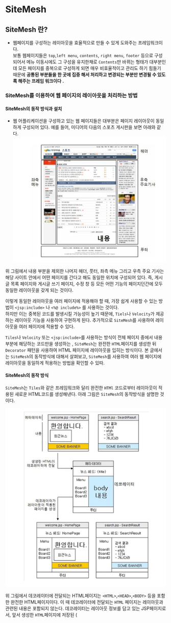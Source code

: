 # SiteMesh

## SiteMesh 란?

- 웹페이지를 구성하는 레이아웃을 효율적으로 만들 수 있게 도와주는 프레임워크이다.  
  보통 웹페이지들은 `top`,`left menu`, `contents`, `right menu`, `footer` 등으로 구성되어서 메뉴 이동시에도 그 구성을 유지한채로 `Contents`만 바뀌는 형태가 대부분인데 모든 페이지를
  중복으로 구성하게 되면 매우 비효율적이고 관리도 하기 힘들기 때문에 <b>공통된 부분들을 한 곳에 집중 해서 처리하고 변경되는 부분만 변경될 수 있도록 해주는 프레임 워크이다 .</b>

### SiteMesh를 이용하여 웹 페이지의 레이아웃을 처리하는 방법

#### SiteMesh의 동작 방식과 설치

- 웹 어플리케이션을 구성하고 있는 웹 페이지들은 대부분은 페이지 레이아웃이 동일하게 구성되어 있다. 예를 들어, 미디어의 다음의 스포츠 게시판을 보면 아래와 같다.  
  ![img.png](img.png)

위 그림에서 내용 부분을 제외한 나머지 헤더, 풋터, 좌측 메뉴 그리고 우측 주요 기사는 해당 사이트 안에서 어떤 페이지를 간다고 해도 동일한 위치에 구성되어 있다. 즉, 게시글 목록 페이지와 게시글 쓰기 페이지,
수정 창 등 모든 어떤 기능의 페이지던간에 모두 동일한 레이아웃을 갖게 되는 것이다.

이렇게 동일한 레이아웃을 여러 페이지에 적용해야 할 때, 가장 쉽게 사용할 수 있는 방법이 `<jsp:include>` 나 `<%@ include%>` 를 사용하는 것이다.  
하지만 이는 중복된 코드를 발생시킬 가능성이 높기 때문에, `Tiels`나 `Velocity`가 제공하는 레이아웃 기능을 사용하여 구현하게 된다. 추가적으로 `SiteMesh`를 사용하여 레이아웃을 여러 페이지에 적용할
수 있다.

`Tiles`나 `Velocity` 또는 `<jsp:include>`를 사용하는 방식이 전체 페이지 중에서 내용 부분에 해당하는 코드만을 생성하는 , ``SiteMesh``는 완전한 `HTML`페이지를 생성한
뒤 `Decorator` 패턴을 사용하여 HTML 페이지에 레이아웃을 입히는 방식이다. 본 글에서는 `SiteMesh`의 동작방식에 대해서 살펴보고, `SiteMesh`를 사용하여 여러 웹 페이지에 레이아웃을 동일하게
적용하는 방법을 확인할 수 있따.

#### SiteMesh의 동작 방식

``SiteMesh``는 `Tiles`와 같은 프레임워크와 달리 완전한 `HTMl` 코드로부터 레이아웃이 적용된 새로운 HTML코드를 생성해낸다. 아래 그림은 ``SiteMesh``의 동작방식을 설명한 것 이다.

![img_1.png](img_1.png)

위 그림에서 데코레이터에 전달되는 HTML페이지는 `<HTML>`,`<HEAD>`,`<BODY>` 등을 포함한 완전한 HTML페이지이다. 이 때 데코레이터에 전달되는 `HTML` 페이지는 레이아웃과 관련된 내용은 포함되지 않는다.
데코레이터는 레이아웃 정보를 담고 있는 JSP페이지로서, 앞서 생성한 `HTML`페이지에 저장된 (<title>등의) 메타 정보와 <body> 태그에 포함된 내용을 추출한 뒤, 레이아웃의 알맞은 위치에 추출한 내용을
삽입하여 최종 결과를 생성하게 된다.

예를 들어, 앞서 그림에서 Welcome.jsp의 경우를 살펴보자 , `Welcome.Jsp`는 레이아웃과 관련된 코드를 생성하지 않고 단지 메타 정보와 내용 부분에 들어가는 정보만을 생성하게 된다.
`Welcome.jsp`가 생성한 HTML페이지는 데코레이터에 전달된다. 데코레이터는 `welcome.jsp`가 생성한 내용으로부터 메타 정보와 `BODY` 부분을 추출한 뒤 데코레이터의 알맞은 위치에 삽입하여 최종결과를
생성한다.

#### SiteMesh 설치

``SiteMesh``는 서블릿 환경에서 동작하며, `http://www.opensymphony.com/`SiteMesh`/download.action` 사이트에서 최신 버젼을 다운로드 받을 수 있다.
`stieMesh-2.3.jar`등의 파일을 다운 받아서, 웹 어플리케이션 콘텍스트의 `WEB-INF/lib` 디렉토리에 복사하면 설치가 완료된다.

##### SiteMesh를 이용한 레이아웃 적용

`SitemMesh`로 위 페이지에 레이아웃을 적용하려고한다면 두가지가 필요하다.

- ``SiteMesh`` 설정 파일
- 데코레이터

##### SiteMesh 설정 1. WEB.XML
```html
<?xml version="1.0" encoding="UTF-8"?>

<web-app id="WebApp_ID" version="2.4"
xmlns="http://java.sun.com/xml/ns/j2ee"
xmlns:xsi="http://www.w3.org/2001/XMLSchema-instance"
xsi:schemaLocation="http://java.sun.com/xml/ns/j2ee
http://java.sun.com/xml/ns/j2ee/web-app_2_4.xsd">

    <filter>
        <filter-name>SiteMesh</filter-name>
        <filter-class>
            com.opensymphony.module.SiteMesh.filter.PageFilter
        </filter-class>
    </filter>

    <filter-mapping>
        <filter-name>SiteMesh</filter-name>
        <url-pattern>/*</url-pattern>
    </filter-mapping>

        </web-app>
```
위 코드는 `/`로 들어오는 모든 요청에 대해서 `PageFilter`를 적용한다고 설정하였다. `PageFilter`는 요청 `URL`과 매칭되는 데코레이터를 검색한 뒤, 데코레이터가 발견될 경우 결과 `HTML`에 매칭되는
데코레이터를 적용한다. 따라서, 데코레이터가 적용되어야 하는 `URL`의 경우 반드시 `PageFilter`에 매핑 시켜줘야 한다.

#### SiteMesh 설정 2 decorators.xml 작성

`web.xml` 파일에 `PageFilter` 매핑을 설정한 다음에는, 실제 데코레이터에 대한 정보를 담고 있는 `decorator.xml` 파일을 작성해주어야 한다. `decorators.xml` 파일은 데코레이터에 대한 설정
정보를 담게 된다.

`decorators.xml `파일은 다음과 같은 형태로 데코레이터 목록을 기술한다.

```html
<decorator defaultdir="/decorator">
  <decorator name="submenu" page="submenu_decorator.jsp">
  <pattern>/sub/*<.pattern>
  </decorator>

  <decorator name="main" page="main_decorator.jsp">
    <pattern>/*</pattern>
  </decorator>
</decorator>
```

위 코드에서 `<decorators>`태그의 `defaultdir` 속성은 데코레이터 `JSP`의 위치될 경로를 의미한다. 이 경로는 `웹 어플리케이션 콘텍스트` 내에서의 경로를 의미한다.

`<decorator>`태그는 한 개의 데코레이터를 설정한다. `<decorator>`태그의 두 속성은 다음과 같다.

- name - 데코레이터의 이름
- page - 데코레이터로 사용될 JSP 페이지

`<pattern>`태그는 데코레이터를 적용할 패턴을 의미한다. 이 패턴은 서블릿 매핑에서의 패턴과 비슷하다. 예를 들어, `/sub/submain1.jsp`나 `/sub/menu/submenu1.jsp`로 요청이
들어올 경우 `submenu'데코레이터`가 적용되며 , 그 외 `/main.jsp`나 `/another/another1.jsp`와 같이 `/sub/*`에 포함되지 않는 요청의 경우는 `main`데코레이터가 적용된다.

만약 정확하게 일치하는 `<pattern>`값이 존재할 경우 해당 데코레이터를 사용한다. 예를 들어, 아래의 설정을 보자.

```html
<decoraotr name="submenu" page="submenu_decorator.jsp">
  <pattern>/sub/*</pattern>
</decorator>

<decorator name ="submain" page="submain_decorator.jsp>
  <pattern>/sub/submain1.jsp</pattern>
</decorator>
```

이 경우 `/sub/submain1.jsp`는 `submenu` 데코레이터와 `submain`데코레이터에 모두 매핑 되지만, 좀 더 정확하게 일치하는 `submain`데코레이터가 사용된다.

한 개의 `<decorator>`태그는 0 개 이상의 `<pattern>`태그를 포함할 수 있다.

#### 서블릿 매핑 시 주의사항

서블릿 매핑을 사용할 경우 `<pattern>` 값은 서블릿의 경로를 따른다. 예를 들어, 다음과 같이 서블릿매핑을 설정했다고 하면

```html
<sevlet-mapping>
  <servlet-name> content</servlet-name>
  <url-pattern>/catalog/*</url-pattern>
</servlet-mapping,>
```

이 경우 ,지정한 서블리 매핑에 해당되는 요청에 데코레이터를 적용하고자 한다면, 다음과 같이 `decorator.xml`의 `<Pattern>`태그의 값으로 서블릿 경로명을 지정해주어야한다.

```html
<decorator name ="catalog" page ="catalog_decorator.jsp">
  <pattern>/catalog</pattern>
<decorator>
```

만약 서블릿 경로명이 아닌 `/catalog/*`를 `<pattern>`태그의 값으로 지정할 경우 해당 데코레이터가 적용되지 않는다.

#### 데코레이터 작성

``SiteMesh``의 데코레이터는 `JSP`페이지로서, ``SiteMesh``가 제공하는 커스텀 태그를 사용하여 결과 HTML페이지를 데코레이션하게 된다. 아래 코드는 간단하게 작성해본 `SiteMesh`의 데코레이터
코드이다.

```html
  <%@ page contentType="text/html; chaset=UTF-8" %>
  <%@ taglib prefix="decorator" uri="http://www.opensymphony.com/`SiteMesh`/decorator" %>
  <html>
    <head>
      <title><decorator:title default="테크리포트"/> </title>
      <decorator:head/ >
      </head>
      <body>
      <div>헤더</div>
      <hr/>
      
      <decorator:body />
      
      <hr/>
      <div>푸터></div>
      </body>
   </html>
```
위 코드에서 눈여결 볼 부분은 `decorator`로 시작하는 `커스텀 태그`이다. 사용자의 요청을 처리한 결과 페이지는 `데코레이터`에 전달되는데, 이때 `커스텀 태그`를 사용하여 전달된 페에지의 내용을 사용할 수 있게 된다. 예를 들어,`<decorator:title>` `커스텀 태그`는 전달된 페이지의 `<title>`태그의 값을 구하게 된다. 사용가능한 커스텀 태그는 다음과 같다.

`<decorator:head/>`

HTML의 <head>태그의 내용을 삽입한다.

`<decorator:body/>`

`<body>`태그의 내용을 삽입한다.  
`<body>`태그에 명시된 프로퍼티의 값을 데코레이터 JSP에 삽입하고 싶다면 다음과 같이 `<decorator:getProperty>` 커스텀 태그를 사용하면 된다.

```HTmL
  <body onload="<decorator:getProperty property="body.onload"/>">
...
  <decorator:body/>
...
</body>
```

`<decorator:title[ default="..."]/>`
`<title>`태그에 명시도니 타이틀을 삽입한다. 만약 `<title>` 태그의 값이 발견되지 않을 경우 `default`속성에 명시한 값을 삽입한다.

`<decorator:getProperty property="." [default="."] [writeEntireProperty="."]/>`

원본 HTML페이지의 프로퍼티를 삽입한다. 이 때 사용가능한 프로퍼티는 다음과 같이 생성된다.

- `HTML Tag`:  
`<html>`태그의 모든 속성이 프로퍼티에 추가된다.


- `Title tag`:  
`<title>`태그의 내용이 `title`프로퍼티로 추가된다.


- ` META tags`:
이름과 내용을 갖는 모든 `<meta>`태그는 `meta.이름`프로퍼티로 추가된다
 
- `<decorator:getProperty>` 커스텀 태그에서 사용가능한 속성은 다음과 같다.

  - `property`(필수) - 사입할 프로퍼티의 이름(키)
  - `default`(선택) - 프로퍼티가 존재하지 않을 경우 삽입할 값
  - `writeEntireProperty` (선택) - 프로퍼티의 이름 및 이름 앞에 공백을 함께 삽입할 지의 여부를 지정한다. `true',`yes`, 또는 `1`이다 .

  예를 들어,원본페이지에서 다음과 같이 `<body>`태그를 작성했다고 하자.

`<body onload-"document.someform.somefield.focus();">`

 그리고 데코레이터 JSP에서 다음과 같이 `<decorator:getProperty/>`커스텀 태그를 사용했다고 하면
``` html
  <body bgcolor="White" <dcorator:getProperty property="body.onload"
    writeEntireProperty="true"/>>
```
이 경우  최종적으로 생성되는 코드는 다음과 같다.
```html
<body bgcolor="white" onload="document.someform.somefield.focus();">
```
### 테스트 코드 
#### 데코레이션 될 JSP코드
간단하게 ``SiteMesh``의 데코레이터를 통해 레이아웃이 적용될 HTML 페이지를 생성하는 JSP페이지를 다음과 같이 작성해보자, 이 `JSP`의 경로는 `/sub/submain1.jsp`라고 하자.

```HTML
<%@ page contentType="text/html; charset=UTF-8" %>
<html>
<head>
  <title>서브 메인 1</title>
  <script type="text/javascript">
    window.onload=function () {
      
    }
    
  </script>
</head>
<body>
    서브 메인 1
</body>
</html>
```
#### 데코레이터 JSP

데코레이터 JSP인 `/decorators/submenu_decorator.jsp`를 아래와 같이 작성한다.

```html
<%@ page contentType="text/html; charset=UTF-8 %>
<%@ taglib prefix="decorator" uri="http://www.opensymphony.com/`SiteMesh`/decorator" %>
<html>
<head>
    <title><decorator:title default="테크리포트"/></title>
  <decorator:head/>
</head>
<body>
<div>공통 헤더</div>
<hr/>
<hr/>
<decorator:body />
<hr/>
<div>공통 푸터</div>
</body>
</html>
```
데코레이터 JSP를 작성으면 decorator.xml파일에 등록해야한다. 아래 코드는 동록 예이다. 앞서 원본 JSP경로를 `sub/submain1.jsp`로 지정하엿으므로, 아래 코드에서 `<pattern>`의 값을 `/sub/*`로 지정하였다.

```html
<decorators defaultdir="/decorators">
  <decorator name="submenu" page="submenu_decorator.jsp">
    <pattern>/sub/*</pattern>
  </decorator>
</decorators>
```
#### 테스트 결과
이제 웹 브라우저에서 실제로 출력 결과를 확인해보면, 웹브라우저에서 `http://.../[contextPath]/sub/submain1.jsp를 입력한 뒤, 출력된 결과의 소스 코드는 다음과 같을 것이다.

```html
<html>
    <head>
      <title>서브메인1</title>
    <script type="text/javascript">
      window.onload = function () {
      }
    </script>
      
    </head>
<body>
<div>공통 헤더</div>
<hr/>

서브 메인1

<hr/>
<div> 공통 푸터</div>
</body>
</html>
```
위 코드를 확인해보면 원본 JSP가 출력한 결과가 데코레이터를 통해 알맞은 위치에 삽입된 것을 확인할 수 있다.